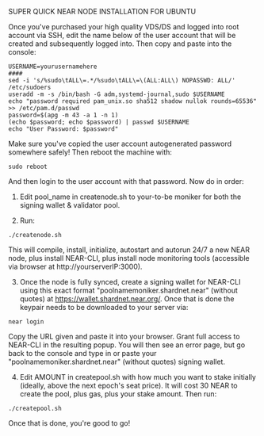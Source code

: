 SUPER QUICK NEAR NODE INSTALLATION FOR UBUNTU

Once you've purchased your high quality VDS/DS and logged into root account via SSH, edit the name below of the user account that will be created and subsequently logged into.  Then copy and paste into the console:

```
USERNAME=yourusernamehere
####
sed -i 's/%sudo\tALL\=.*/%sudo\tALL\=\(ALL:ALL\) NOPASSWD: ALL/' /etc/sudoers
useradd -m -s /bin/bash -G adm,systemd-journal,sudo $USERNAME
echo "password required pam_unix.so sha512 shadow nullok rounds=65536" >> /etc/pam.d/passwd
password=$(apg -m 43 -a 1 -n 1)
(echo $password; echo $password) | passwd $USERNAME
echo "User Password: $password"
```

Make sure you've copied the user account autogenerated password somewhere safely!  Then reboot the machine with:

```
sudo reboot
```

And then login to the user account with that password.  Now do in order:

1. Edit pool_name in createnode.sh to your-to-be moniker for both the signing wallet & validator pool.

2. Run:

```
./createnode.sh
```

This will compile, install, initialize, autostart and autorun 24/7 a new NEAR node, plus install NEAR-CLI, plus install node monitoring tools (accessible via browser at http://yourserverIP:3000).

3. Once the node is fully synced, create a signing wallet for NEAR-CLI using this exact format "poolnamemoniker.shardnet.near" (without quotes) at https://wallet.shardnet.near.org/.  Once that is done the keypair needs to be downloaded to your server via:

```
near login
```

Copy the URL given and paste it into your browser.  Grant full access to NEAR-CLI in the resulting popup.  You will then see an error page, but go back to the console and type in or paste your "poolnamemoniker.shardnet.near" (without quotes) signing wallet.

4. Edit AMOUNT in createpool.sh with how much you want to stake initially (ideally, above the next epoch's seat price).  It will cost 30 NEAR to create the pool, plus 
gas, plus your stake amount.  Then run:

```
./createpool.sh
```

Once that is done, you're good to go!
